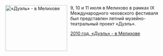 <!--2025-07-09 00:00:00-->
<div class="yb">
  <div class="rss kino_teatr"><a href="https://www.kino-teatr.ru/teatr/history/7-9/1197/" title="«Дуэль» - в Мелихове"><img src="https://www.kino-teatr.ru/history/7/9/1197/poster.jpg" width="196" height="147" align="left" hspace="5" style="margin: 0px 10px 0px 5px" alt="«Дуэль» - в Мелихове"/></a>9, 10 и 11 июля в Мелихово в рамках IX Международного чеховского фестиваля был представлен летний музейно-театральный проект «Дуэль». <p class="titl"><a href="https://www.kino-teatr.ru/teatr/history/7-9/1197/">2010 год. «Дуэль» - в Мелихове</a></p></div>
</div>
